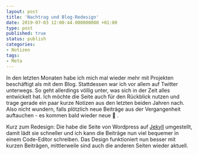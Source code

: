 ```yaml
---
layout: post
title: 'Nachtrag und Blog-Redesign'
date: 2019-07-03 12:00:44.000000000 +01:00
type: post
published: true
status: publish
categories:
- Notizen
tags:
- Meta
---
```


In den letzten Monaten habe ich mich mal wieder mehr mit Projekten beschäftigt als mit dem Blog. Stattdessen war ich vor allem auf Twitter unterwegs. So geht allerdings völlig unter, was sich in der Zeit alles entwickelt hat. Ich möchte die Seite auch für den Rückblick nutzen und trage gerade ein paar kurze Notizen aus den letzten beiden Jahren nach. Also nicht wundern, falls plötzlich neue Beiträge aus der Vergangenheit auftauchen - es kommen bald wieder neue 🙂 .

Kurz zum Redesign: Die habe die Seite von Wordpress auf [Jekyll](https://jekyllrb.com/) umgestellt, damit lädt sie schneller und ich kann die Beiträge nun viel bequemer in einem Code-Editor schreiben. Das Design funktioniert nun besser mit kurzen Beiträgen, mittlerweile sind auch die anderen Seiten wieder aktuell.
